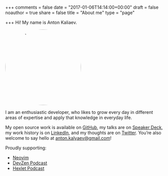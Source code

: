 +++
comments = false
date = "2017-01-06T14:14:00+00:00"
draft = false
noauthor = true
share = false
title = "About me"
type = "page"

+++
Hi! My name is Anton Kaliaev.

<img style="border-radius: 125px; width: 240px;" src="/images/pic.jpeg" alt="portrait"/>

I am an enthusiastic developer, who likes to grow every day in different areas
of expertise and apply that knowledge in everyday life.

My open source work is available on [GitHub](https://github.com/melekes/), my
talks are on [Speaker Deck](https://speakerdeck.com/melekes), my work history
is on [LinkedIn](http://www.linkedin.com/in/melekes), and my thoughts are
on [Twitter](https://twitter.com/akaliaev). You’re also welcome to say
hello at <anton.kalyaev@gmail.com>!

Proudly supporting:

- [Neovim](https://neovim.io/)
- [DevZen Podcast](http://devzen.ru/)
- [Hexlet Podcast](https://ru.hexlet.io/blog/categories/podcast)
